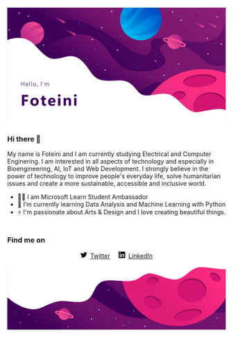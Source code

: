 ![Profile Header Image](images/githubReadMe.jpg)
<br>
### Hi there 👋

My name is Foteini and I am currently studying Electrical and Computer Enginering. I am interested in all aspects of technology and especially in Bioengineering, AI, IoT and Web Development. I strongly believe in the power of technology to improve people's everyday life, solve humanitarian issues and create a more sustainable, accessible and inclusive world.
<br>
- 👩‍🎓 I am Microsoft Learn Student Ambassador
- 🌱 I’m currently learning Data Analysis and Machine Learning with Python
- ⚡ I'm passionate about Arts & Design and I love creating beautiful things.
<br><br>

### Find me on
<p align="center">
  <img src="images/twitter.svg" width="15">&nbsp;&nbsp;<a href="https://twitter.com/ClairSavvidou">Twitter</a>&nbsp;&nbsp;&nbsp;&nbsp;&nbsp;<img src="images/linkedin.svg" width="15">&nbsp;&nbsp;<a href="https://www.linkedin.com/in/foteini-savvidou">LinkedIn</a>
</p>

![Profile Footer Image](images/githubReadMeFooter.jpg)
